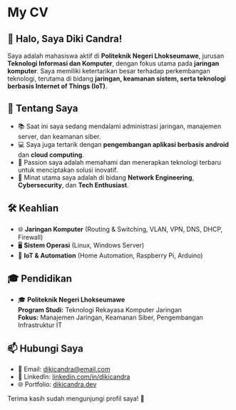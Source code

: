 # My CV

## 👋 Halo, Saya Diki Candra!

Saya adalah mahasiswa aktif di **Politeknik Negeri Lhokseumawe**, jurusan **Teknologi Informasi dan Komputer**, dengan fokus utama pada **jaringan komputer**. Saya memiliki ketertarikan besar terhadap perkembangan teknologi, terutama di bidang **jaringan, keamanan sistem, serta teknologi berbasis Internet of Things (IoT)**.

## 🎯 Tentang Saya

- 📚 Saat ini saya sedang mendalami administrasi jaringan, manajemen server, dan keamanan siber.
- 💻 Saya juga tertarik dengan **pengembangan aplikasi berbasis android** dan **cloud computing**.
- 🚀 Passion saya adalah memahami dan menerapkan teknologi terbaru untuk menciptakan solusi inovatif.
- 📡 Minat utama saya adalah di bidang **Network Engineering**, **Cybersecurity**, dan **Tech Enthusiast**.

## 🛠️ Keahlian

- 🌐 **Jaringan Komputer** (Routing & Switching, VLAN, VPN, DNS, DHCP, Firewall)
- 🖥️ **Sistem Operasi** (Linux, Windows Server)
- 📡 **IoT & Automation** (Home Automation, Raspberry Pi, Arduino)

## 🎓 Pendidikan

- 🎓 **Politeknik Negeri Lhokseumawe**  
  **Program Studi:** Teknologi Rekayasa Komputer Jaringan  
  **Fokus:** Manajemen Jaringan, Keamanan Siber, Pengembangan Infrastruktur IT

## 📫 Hubungi Saya

- 📩 Email: dikicandra@email.com
- 🔗 LinkedIn: [linkedin.com/in/dikicandra](https://linkedin.com/in/dikicandra28)
- 🌐 Portfolio: [dikicandra.dev](https://dikicandra.dev)

Terima kasih sudah mengunjungi profil saya! 🚀

